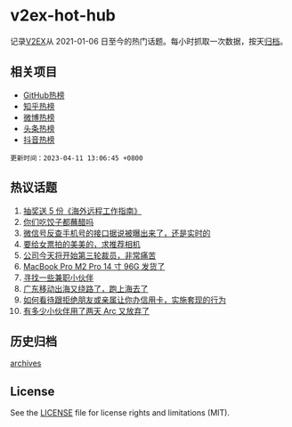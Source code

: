 # v2ex-hot-hub

 记录[V2EX](https://www.v2ex.com/)从 2021-01-06 日至今的热门话题。每小时抓取一次数据，按天[归档](archives)。
 
 ## 相关项目

- [GitHub热榜](https://github.com/lonnyzhang423/github-hot-hub)
- [知乎热榜](https://github.com/lonnyzhang423/zhihu-hot-hub)
- [微博热榜](https://github.com/lonnyzhang423/weibo-hot-hub)
- [头条热榜](https://github.com/lonnyzhang423/toutiao-hot-hub)
- [抖音热榜](https://github.com/lonnyzhang423/douyin-hot-hub)


 `更新时间：2023-04-11 13:06:45 +0800`

## 热议话题

1. [抽奖送 5 份《海外远程工作指南》](https://www.v2ex.com/t/931316)
1. [你们吃饺子都蘸醋吗](https://www.v2ex.com/t/931385)
1. [微信号反查手机号的接口据说被曝出来了，还是实时的](https://www.v2ex.com/t/931272)
1. [要给女票拍的美美的，求推荐相机](https://www.v2ex.com/t/931255)
1. [公司今天将开始第三轮裁员，非常痛苦](https://www.v2ex.com/t/931451)
1. [MacBook Pro M2 Pro 14 寸 96G 发货了](https://www.v2ex.com/t/931269)
1. [寻找一些兼职小伙伴](https://www.v2ex.com/t/931362)
1. [广东移动出海又绕路了，跑上海去了](https://www.v2ex.com/t/931324)
1. [如何看待跟拒绝朋友或亲属让你办信用卡，实施套现的行为](https://www.v2ex.com/t/931310)
1. [有多少小伙伴用了两天 Arc 又放弃了](https://www.v2ex.com/t/931274)

## 历史归档

[archives](archives)

## License

See the [LICENSE](LICENSE) file for license rights and limitations (MIT).

